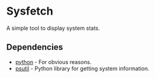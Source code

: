 # Sysfetch
A simple tool to display system stats.

## Dependencies

* [python](https://www.python.org/) - For obvious reasons.
* [psutil](https://pypi.org/project/psutil/) - Python library for getting system information.
